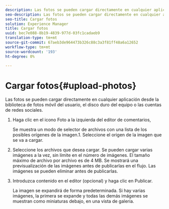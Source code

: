 ```yaml
---
description: Las fotos se pueden cargar directamente en cualquier aplicación desde la biblioteca de fotos móvil del usuario, el disco duro del equipo o las cuentas de redes sociales.
seo-description: Las fotos se pueden cargar directamente en cualquier aplicación desde la biblioteca de fotos móvil del usuario, el disco duro del equipo o las cuentas de redes sociales.
seo-title: Cargar fotos
solution: Experience Manager
title: Cargar fotos
uuid: bec7e088-8b19-4839-977d-03fc1cadaeb9
translation-type: tm+mt
source-git-commit: 67aeb3de964473b326c88c3a3f81ff48a6a12652
workflow-type: tm+mt
source-wordcount: '193'
ht-degree: 0%

---
```



# Cargar fotos{#upload-photos}

Las fotos se pueden cargar directamente en cualquier aplicación desde la biblioteca de fotos móvil del usuario, el disco duro del equipo o las cuentas de redes sociales.

1. Haga clic en el icono Foto a la izquierda del editor de comentarios,

   Se muestra un modo de selector de archivos con una lista de los posibles orígenes de la imagen.1. Seleccione el origen de la imagen que se va a cargar.
1. Seleccione los archivos que desea cargar. Se pueden cargar varias imágenes a la vez, sin límite en el número de imágenes. El tamaño máximo de archivo por archivo es de 4 MB. Se mostrará una previsualización de las imágenes antes de publicarlas en el flujo. Las imágenes se pueden eliminar antes de publicarlas.
1. Introduzca contenido en el editor (opcional) y haga clic en Publicar.

   La imagen se expandirá de forma predeterminada. Si hay varias imágenes, la primera se expande y todas las demás imágenes se muestran como miniaturas debajo, en una vista de galería.